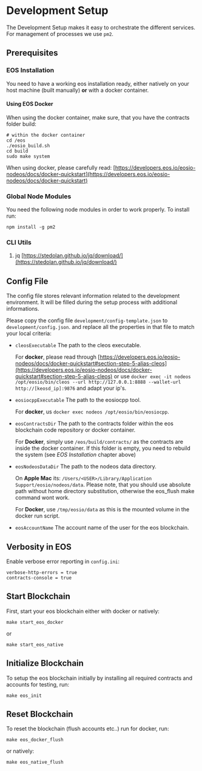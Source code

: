 # Development Setup

The Development Setup makes it easy to orchestrate the different services. For management of processes we use `pm2`. 

## Prerequisites

### EOS Installation

You need to have a working eos installation ready, either natively on your host machine (built manually) __or__ with a docker container.

#### Using EOS Docker

When using the docker container, make sure, that you have the contracts folder build:

```
# within the docker container
cd /eos
./eosio_build.sh
cd build
sudo make system
```

When using docker, please carefully read: [https://developers.eos.io/eosio-nodeos/docs/docker-quickstart](https://developers.eos.io/eosio-nodeos/docs/docker-quickstart)

### Global Node Modules

You need the following node modules in order to work properly. To install run:

```
npm install -g pm2
```

### CLI Utils

1. jq [https://stedolan.github.io/jq/download/](https://stedolan.github.io/jq/download/)

## Config File

The config file stores relevant information related to the development environment. It will be filled during the setup process with additional informations.

Please copy the config file `development/config-template.json` to `development/config.json`. and replace all the properties in that file to match your local criteria:

- `cleosExecutable` The path to the cleos executable.
    
   For __docker__, please read through [https://developers.eos.io/eosio-nodeos/docs/docker-quickstart#section-step-5-alias-cleos](https://developers.eos.io/eosio-nodeos/docs/docker-quickstart#section-step-5-alias-cleos) or use `docker exec -it nodeos /opt/eosio/bin/cleos --url http://127.0.0.1:8888 --wallet-url http://[keosd_ip]:9876` and adapt your ip's.


- `eosiocppExecutable` The path to the eosiocpp tool.

    For __docker__, us `docker exec nodeos /opt/eosio/bin/eosiocpp`.

- `eosContractsDir` The path to the contracts folder within the eos blockchain code repository or docker container.

    For __Docker__, simply use `/eos/build/contracts/` as the contracts are inside the docker container. If this folder is empty, you need to rebuild the system (see _EOS Installation_ chapter above)

- `eosNodeosDataDir` The path to the nodeos data directory.

    On __Apple Mac__ its: `/Users/<USER>/Library/Application Support/eosio/nodeos/data`. Please note, that you should use absolute path without home directory substitution, otherwise the eos_flush make command wont work.
    
    For __Docker__, use `/tmp/eosio/data` as this is the mounted volume in the docker run script.

- `eosAccountName` The account name of the user for the eos blockchain.


## Verbosity in EOS

Enable verbose error reporting in `config.ini`:

```
verbose-http-errors = true
contracts-console = true
```

## Start Blockchain

First, start your eos blockchain either with docker or natively:

```
make start_eos_docker
```

or

```
make start_eos_native
```

## Initialize Blockchain

To setup the eos blockchain initially by installing all required contracts and accounts for testing, run:

```
make eos_init
```

## Reset Blockchain

To reset the blockchain (flush accounts etc..) run for docker, run:

```
make eos_docker_flush
```

or natively:

```
make eos_native_flush
```